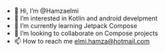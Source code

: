 - 👋 Hi, I’m @Hamzaelmi
- 👀 I’m interested in Kotlin and android develpment
- 🌱 I’m currently learning Jetpack Compose
- 💞️ I’m looking to collaborate on Compose projects
- 📫 How to reach me elmi.hamza@hotmail.com

<!---
Hamzaelmi/Hamzaelmi is a ✨ special ✨ repository because its `README.md` (this file) appears on your GitHub profile.
You can click the Preview link to take a look at your changes.
--->
